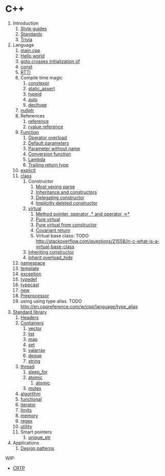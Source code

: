 # C++

1.  Introduction
    1.  [Style guides](style-guides.md)
    1.  [Standards](standards.md)
    1.  [Trivia](trivia.md)
1.  Language
    1.  [main.cpp](main.cpp)
    1.  [Hello world](hello_world.cpp)
    1.  [goto crosses initialization of](goto-cross-initialization.cpp)
    1.  [const](const.cpp)
    1.  [RTTI](rtti.md)
    1.  Compile time magic
        1.  [constexpr](constexpr.cpp)
        1.  [static_assert](static_assert.cpp)
        1.  [typeid](typeid.cpp)
        1.  [auto](auto.cpp)
        1.  [decltype](decltype.cpp)
    1.  [nullptr](nullptr.cpp)
    1.  References
        1.  [reference](reference.cpp)
        1.  [rvalue reference](rvalue_reference.cpp)
    1.  [Function](function.cpp)
        1.  [Operator overload](operator_overload.cpp)
        1.  [Default parameters](default_parameters.cpp)
        1.  [Parameter without name](parameter_without_name.cpp)
        1.  [Conversion function](conversion_function.cpp)
        1.  [Lambda](lambda.cpp)
        1.  [Trailing return type](trailing_return_type.cpp)
    1.  [explicit](explicit.cpp)
    1.  [class](class.cpp)
        1.  Constructor
            1. [Most vexing parse](most_vexing_parse.cpp)
            1. [Inheritance and constructors](inheritance_and_constructors.cpp)
            1. [Delegating constructor](delegating_constructor.cpp)
            1. [Implicitly deleted constructor](implicitly_deleted_constructor.cpp)
        1.  [virtual](virtual.cpp)
            1. [Method pointer, operator .* and operator ->*](method_pointer.cpp)
            1. [Pure virtual](pure_virtual.cpp)
            1. [Pure virtual from constructor](pure_virtual_from_constructor.cpp)
            1. [Covariant return](covariant_return.cpp)
            1. Virtual base class: TODO <http://stackoverflow.com/questions/21558/in-c-what-is-a-virtual-base-class>
        1.  [Inheriting constructor](inheriting_constructor.cpp)
        1.  [Inherit overload_hide](inherit_overload_hide.cpp)
    1.  [namespace](namespace.cpp)
    1.  [template](template.cpp)
    1.  [exception](exception.cpp)
    1.  [typedef](typedef.cpp)
    1.  [typecast](typecast.cpp)
    1.  [new](new.cpp)
    1.  [Preprocessor](preprocessor.cpp)
    1.  using
        using type alias. TODO http://en.cppreference.com/w/cpp/language/type_alias
1.  [Standard library](standard_library.md)
    1.  [Headers](common.hpp)
    1.  [Containers](containers.md)
        1.  [vector](vector.cpp)
        1.  [list](list.cpp)
        1.  [map](map.cpp)
        1.  [set](set.cpp)
        1.  [valarray](valarray.cpp)
        1.  [deque](deque.cpp)
        1.  [string](string.cpp)
    1.  [thread](thread.cpp)
        1.  [sleep_for](sleep_for.cpp)
        1.  [atomic](atomic.cpp)
            1.  [atomic<bool>](atomic_bool.cpp.off)
        1.  [mutex](mutex.cpp)
    1.  [algorithm](algorithm.cpp)
    1.  [functional](functional.cpp)
    1.  [iterator](iterator.cpp)
    1.  [limits](limits.cpp)
    1.  [memory](memory.cpp)
    1.  [regex](regex.cpp)
    1.  [utility](utility.cpp)
    1.  Smart pointers
        1. [unique_ptr](unique_ptr.cpp)
1.  Applications
    1. [Design patterns](design_patterns.cpp)

WIP:

- [CRTP](crtp.cpp)
